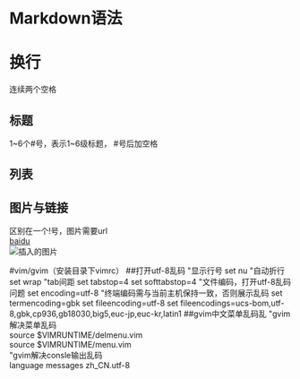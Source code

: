 # Markdown语法

# 换行

连续两个空格

## 标题

  1~6个#号，表示1~6级标题， #号后加空格

## 列表


## 图片与链接

  区别在一个!号，图片需要url  
  [baidu](www.baidu.com)  
  ![插入的图片](http://cdn.sspai.com/attachment/thumbnail/2014/04/15/f96c892fc63933ab186235f7c910753b10f77_mw_800_wm_1_wmp_3.jpg)
  



#vim/gvim（安装目录下vimrc）
##打开utf-8乱码
"显示行号
set nu
"自动折行
set wrap
"tab间距
set tabstop=4
set softtabstop=4
"文件编码，打开utf-8乱码问题
set encoding=utf-8
"终端编码需与当前主机保持一致，否则展示乱码
set termencoding=gbk
set fileencoding=utf-8
set fileencodings=ucs-bom,utf-8,gbk,cp936,gb18030,big5,euc-jp,euc-kr,latin1
##gvim中文菜单乱码乱
"gvim解决菜单乱码  
source $VIMRUNTIME/delmenu.vim  
source $VIMRUNTIME/menu.vim  
"gvim解决consle输出乱码  
language messages zh_CN.utf-8 
